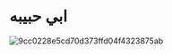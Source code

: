 # ابي حبيبه
![9cc0228e5cd70d373ffd04f4323875ab](https://github.com/valentineLte/valentineLte/assets/100523022/31d02b2c-ddc9-497e-8a15-833aa1349acd)
